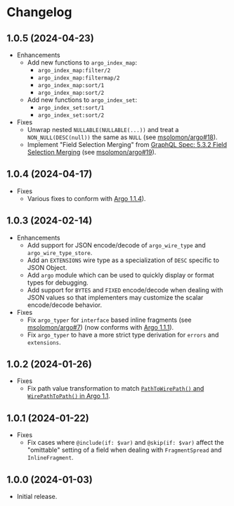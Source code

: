 # Changelog

## 1.0.5 (2024-04-23)

* Enhancements
  * Add new functions to `argo_index_map`:
    * `argo_index_map:filter/2`
    * `argo_index_map:filtermap/2`
    * `argo_index_map:sort/1`
    * `argo_index_map:sort/2`
  * Add new functions to `argo_index_set`:
    * `argo_index_set:sort/1`
    * `argo_index_set:sort/2`
* Fixes
  * Unwrap nested `NULLABLE(NULLABLE(...))` and treat a `NON_NULL(DESC(null))` the same as `NULL` (see [msolomon/argo#18](https://github.com/msolomon/argo/issues/18)).
  * Implement "Field Selection Merging" from [GraphQL Spec: 5.3.2 Field Selection Merging](https://spec.graphql.org/draft/#sec-Field-Selection-Merging) (see [msolomon/argo#19](https://github.com/msolomon/argo/pull/19)).

## 1.0.4 (2024-04-17)

* Fixes
  * Various fixes to conform with [Argo 1.1.4](https://msolomon.github.io/argo/versions/1.1/spec#sec-v1-1-4)).

## 1.0.3 (2024-02-14)

* Enhancements
  * Add support for JSON encode/decode of `argo_wire_type` and `argo_wire_type_store`.
  * Add an `EXTENSIONS` wire type as a specialization of `DESC` specific to JSON Object.
  * Add `argo` module which can be used to quickly display or format types for debugging.
  * Add support for `BYTES` and `FIXED` encode/decode when dealing with JSON values so that implementers may customize the scalar encode/decode behavior.
* Fixes
  * Fix `argo_typer` for `interface` based inline fragments (see [msolomon/argo#7](https://github.com/msolomon/argo/issues/7)) (now conforms with [Argo 1.1.1](https://msolomon.github.io/argo/versions/1.1/spec#sec-v1-1-1)).
  * Fix `argo_typer` to have a more strict type derivation for `errors` and `extensions`.

## 1.0.2 (2024-01-26)

* Fixes
  * Fix path value transformation to match [`PathToWirePath()` and `WirePathToPath()` in Argo 1.1](https://msolomon.github.io/argo/versions/1.1/spec#sec-Path-value-transformation).

## 1.0.1 (2024-01-22)

* Fixes
  * Fix cases where `@include(if: $var)` and `@skip(if: $var)` affect the "omittable" setting of a field when dealing with `FragmentSpread` and `InlineFragment`.

## 1.0.0 (2024-01-03)

* Initial release.
